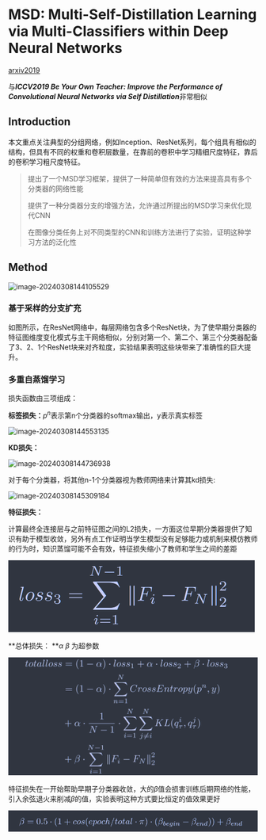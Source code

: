 # MSD: Multi-Self-Distillation Learning via Multi-Classifiers within Deep Neural Networks

[arxiv2019](https://arxiv.org/abs/1911.09418)

与***ICCV2019 Be Your Own Teacher: Improve the Performance of Convolutional Neural Networks via Self Distillation***非常相似



## Introduction

本文重点关注典型的分组网络，例如Inception、ResNet系列，每个组具有相似的结构，但具有不同的权重和卷积层数量，在靠前的卷积中学习精细尺度特征，靠后的卷积学习粗尺度特征。

> 提出了一个MSD学习框架，提供了一种简单但有效的方法来提高具有多个分类器的网络性能
>
> 提供了一种分类器分支的增强方法，允许通过所提出的MSD学习来优化现代CNN
>
> 在图像分类任务上对不同类型的CNN和训练方法进行了实验，证明这种学习方法的泛化性



## Method

![image-20240308144105529](../imgs/image-20240308144105529.png)



### 基于采样的分支扩充

如图所示，在ResNet网络中，每层网络包含多个ResNet块，为了使早期分类器的特征图维度变化模式与主干网络相似，分别对第一个、第二个、第三个分类器配备了3、2、1个ResNet块来对齐粒度，实验结果表明这些块带来了准确性的巨大提升。

### 多重自蒸馏学习

损失函数由三项组成：

**标签损失：**$p^n$表示第n个分类器的softmax输出，y表示真实标签

![image-20240308144553135](../imgs/image-20240308144553135.png)

**KD损失：**

![image-20240308144736938](../imgs/image-20240308144736938.png)

对于每个分类器，将其他n-1个分类器视为教师网络来计算其kd损失:

![image-20240308145309184](../imgs/image-20240308145309184.png)

**特征损失：**

计算最终全连接层与之前特征图之间的L2损失，一方面这位早期分类器提供了知识有助于模型收敛，另外有点工作证明当学生模型没有足够能力或机制来模仿教师的行为时，知识蒸馏可能不会有效，特征损失缩小了教师和学生之间的差距

![image-20240308145547865](./imgs/image-20240308145547865.png)



**总体损失： **$\alpha$ $\beta$ 为超参数

![image-20240308145713280](./imgs/image-20240308145713280.png)

特征损失在一开始帮助早期子分类器收敛，大的$\beta$值会损害训练后期网络的性能，引入余弦退火来削减$\beta$的值，实验表明这种方式要比恒定的值效果更好

![image-20240314123707921](./imgs/image-20240314123707921.png)
